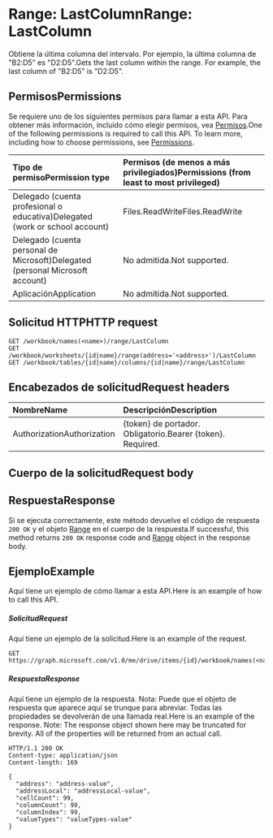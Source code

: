 # <a name="range-lastcolumn"></a><span data-ttu-id="08326-101">Range: LastColumn</span><span class="sxs-lookup"><span data-stu-id="08326-101">Range: LastColumn</span></span>

<span data-ttu-id="08326-p101">Obtiene la última columna del intervalo. Por ejemplo, la última columna de "B2:D5" es "D2:D5".</span><span class="sxs-lookup"><span data-stu-id="08326-p101">Gets the last column within the range. For example, the last column of "B2:D5" is "D2:D5".</span></span>
## <a name="permissions"></a><span data-ttu-id="08326-104">Permisos</span><span class="sxs-lookup"><span data-stu-id="08326-104">Permissions</span></span>
<span data-ttu-id="08326-p102">Se requiere uno de los siguientes permisos para llamar a esta API. Para obtener más información, incluido cómo elegir permisos, vea [Permisos](../../../concepts/permissions_reference.md).</span><span class="sxs-lookup"><span data-stu-id="08326-p102">One of the following permissions is required to call this API. To learn more, including how to choose permissions, see [Permissions](../../../concepts/permissions_reference.md).</span></span>

|<span data-ttu-id="08326-107">Tipo de permiso</span><span class="sxs-lookup"><span data-stu-id="08326-107">Permission type</span></span>      | <span data-ttu-id="08326-108">Permisos (de menos a más privilegiados)</span><span class="sxs-lookup"><span data-stu-id="08326-108">Permissions (from least to most privileged)</span></span>              |
|:--------------------|:---------------------------------------------------------|
|<span data-ttu-id="08326-109">Delegado (cuenta profesional o educativa)</span><span class="sxs-lookup"><span data-stu-id="08326-109">Delegated (work or school account)</span></span> | <span data-ttu-id="08326-110">Files.ReadWrite</span><span class="sxs-lookup"><span data-stu-id="08326-110">Files.ReadWrite</span></span>    |
|<span data-ttu-id="08326-111">Delegado (cuenta personal de Microsoft)</span><span class="sxs-lookup"><span data-stu-id="08326-111">Delegated (personal Microsoft account)</span></span> | <span data-ttu-id="08326-112">No admitida.</span><span class="sxs-lookup"><span data-stu-id="08326-112">Not supported.</span></span>    |
|<span data-ttu-id="08326-113">Aplicación</span><span class="sxs-lookup"><span data-stu-id="08326-113">Application</span></span> | <span data-ttu-id="08326-114">No admitida.</span><span class="sxs-lookup"><span data-stu-id="08326-114">Not supported.</span></span> |

## <a name="http-request"></a><span data-ttu-id="08326-115">Solicitud HTTP</span><span class="sxs-lookup"><span data-stu-id="08326-115">HTTP request</span></span>
<!-- { "blockType": "ignored" } -->
```http
GET /workbook/names(<name>)/range/LastColumn
GET /workbook/worksheets/{id|name}/range(address='<address>')/LastColumn
GET /workbook/tables/{id|name}/columns/{id|name}/range/LastColumn

```
## <a name="request-headers"></a><span data-ttu-id="08326-116">Encabezados de solicitud</span><span class="sxs-lookup"><span data-stu-id="08326-116">Request headers</span></span>
| <span data-ttu-id="08326-117">Nombre</span><span class="sxs-lookup"><span data-stu-id="08326-117">Name</span></span>       | <span data-ttu-id="08326-118">Descripción</span><span class="sxs-lookup"><span data-stu-id="08326-118">Description</span></span>|
|:---------------|:----------|
| <span data-ttu-id="08326-119">Authorization</span><span class="sxs-lookup"><span data-stu-id="08326-119">Authorization</span></span>  | <span data-ttu-id="08326-p103">{token} de portador. Obligatorio.</span><span class="sxs-lookup"><span data-stu-id="08326-p103">Bearer {token}. Required.</span></span> |

## <a name="request-body"></a><span data-ttu-id="08326-122">Cuerpo de la solicitud</span><span class="sxs-lookup"><span data-stu-id="08326-122">Request body</span></span>

## <a name="response"></a><span data-ttu-id="08326-123">Respuesta</span><span class="sxs-lookup"><span data-stu-id="08326-123">Response</span></span>

<span data-ttu-id="08326-124">Si se ejecuta correctamente, este método devuelve el código de respuesta `200 OK` y el objeto [Range](../resources/range.md) en el cuerpo de la respuesta.</span><span class="sxs-lookup"><span data-stu-id="08326-124">If successful, this method returns `200 OK` response code and [Range](../resources/range.md) object in the response body.</span></span>

## <a name="example"></a><span data-ttu-id="08326-125">Ejemplo</span><span class="sxs-lookup"><span data-stu-id="08326-125">Example</span></span>
<span data-ttu-id="08326-126">Aquí tiene un ejemplo de cómo llamar a esta API.</span><span class="sxs-lookup"><span data-stu-id="08326-126">Here is an example of how to call this API.</span></span>
##### <a name="request"></a><span data-ttu-id="08326-127">Solicitud</span><span class="sxs-lookup"><span data-stu-id="08326-127">Request</span></span>
<span data-ttu-id="08326-128">Aquí tiene un ejemplo de la solicitud.</span><span class="sxs-lookup"><span data-stu-id="08326-128">Here is an example of the request.</span></span>
<!-- {
  "blockType": "request",
  "name": "range_lastcolumn"
}-->
```http
GET https://graph.microsoft.com/v1.0/me/drive/items/{id}/workbook/names(<name>)/range/LastColumn
```

##### <a name="response"></a><span data-ttu-id="08326-129">Respuesta</span><span class="sxs-lookup"><span data-stu-id="08326-129">Response</span></span>
<span data-ttu-id="08326-p104">Aquí tiene un ejemplo de la respuesta. Nota: Puede que el objeto de respuesta que aparece aquí se trunque para abreviar. Todas las propiedades se devolverán de una llamada real.</span><span class="sxs-lookup"><span data-stu-id="08326-p104">Here is an example of the response. Note: The response object shown here may be truncated for brevity. All of the properties will be returned from an actual call.</span></span>
<!-- {
  "blockType": "response",
  "truncated": true,
  "@odata.type": "microsoft.graph.range"
} -->
```http
HTTP/1.1 200 OK
Content-type: application/json
Content-length: 169

{
  "address": "address-value",
  "addressLocal": "addressLocal-value",
  "cellCount": 99,
  "columnCount": 99,
  "columnIndex": 99,
  "valueTypes": "valueTypes-value"
}
```

<!-- uuid: 8fcb5dbc-d5aa-4681-8e31-b001d5168d79
2015-10-25 14:57:30 UTC -->
<!-- {
  "type": "#page.annotation",
  "description": "Range: LastColumn",
  "keywords": "",
  "section": "documentation",
  "tocPath": ""
}-->